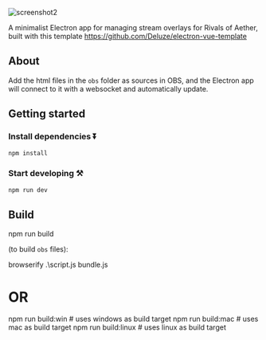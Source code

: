 ![screenshot2](https://user-images.githubusercontent.com/76669473/185814099-1953ad6d-06d6-43cd-9a89-5c1f9de04f2b.png)

A minimalist Electron app for managing stream overlays for Rivals of Aether, built with this template https://github.com/Deluze/electron-vue-template

## About

Add the html files in the `obs` folder as sources in OBS, and the Electron app will connect to it with a websocket and automatically update.

## Getting started


### Install dependencies ⏬

```bash
npm install
```

### Start developing ⚒️

```bash
npm run dev
```

## Build

npm run build 

(to build `obs` files):

browserify .\script.js bundle.js

# OR

npm run build:win # uses windows as build target
npm run build:mac # uses mac as build target
npm run build:linux # uses linux as build target
```
